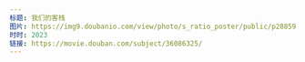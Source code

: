 ```yaml
---
标题: 我们的客栈
图片: https://img9.doubanio.com/view/photo/s_ratio_poster/public/p2885953526.jpg
时时: 2023
链接: https://movie.douban.com/subject/36086325/
---
```

